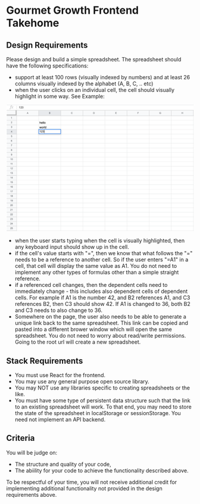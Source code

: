 # Gourmet Growth Frontend Takehome

## Design Requirements 
Please design and build a simple spreadsheet. The spreadsheet should have the following specifications: 
- support at least 100 rows (visually indexed by numbers) and at least 26 columns visually indexed by the alphabet (A, B, C, .. etc) 
- when the user clicks on an individual cell, the cell should visually highlight in some way. See Example: 

![example](/example-screenshot.png?raw=true "Example")

- when the user starts typing when the cell is visually highlighted, then any keyboard input should show up in the cell. 
- if the cell's value starts with "=", then we know that what follows the "=" needs to be a reference to another cell. So if the user enters "=A1" in a cell, that cell will display the same value as A1. You do not need to implement any other types of formulas other than a simple straight reference. 
- if a referenced cell changes, then the dependent cells need to immediately change - this includes also dependent cells of dependent cells. For example if A1 is the number 42, and B2 references A1, and C3 references B2, then C3 should show 42. If A1 is changed to 36, both B2 and C3 needs to also change to 36. 
- Somewhere on the page, the user also needs to be able to generate a unique link back to the same spreadsheet. This link can be copied and pasted into a different brower window which will open the same spreadsheet. You do not need to worry about read/write permissions. Going to the root url will create a new spreadsheet. 

## Stack Requirements
- You must use React for the frontend. 
- You may use any general purpose open source library. 
- You may NOT use any libraries specific to creating spreadsheets or the like. 
- You must have some type of persistent data structure such that the link to an existing spreadsheet will work. To that end, you may need to store the state of the spreadsheet in localStorage or sessionStorage. You need not implement an API backend. 

## Criteria 
You will be judge on: 
- The structure and quality of your code, 
- The abiility for your code to achieve the functionality described above. 

To be respectful of your time, you will not receive additional credit for implementing additional functionality not provided in the design requirements above. 
